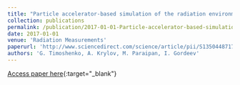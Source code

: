 ```yaml
---
title: "Particle accelerator-based simulation of the radiation environment on board spacecraft for manned interplanetary missions"
collection: publications
permalink: /publication/2017-01-01-Particle-accelerator-based-simulation-of-the-radiation-environment-on-board-spacecraft-for-manned-interplanetary-missions
date: 2017-01-01
venue: 'Radiation Measurements'
paperurl: 'http://www.sciencedirect.com/science/article/pii/S1350448717305061'
authors: 'G. Timoshenko, A. Krylov, M. Paraipan, I. Gordeev'
---
```

[Access paper here](http://www.sciencedirect.com/science/article/pii/S1350448717305061){:target="_blank"}
